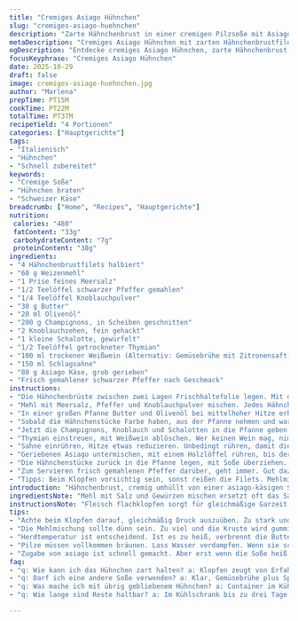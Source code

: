 ```yaml
---
title: "Cremiges Asiago Hühnchen"
slug: "cremiges-asiago-huehnchen"
description: "Zarte Hähnchenbrust in einer cremigen Pilzsoße mit Asiago-Käse, gewürzt mit Thymian und Weißwein. Die Hähnchenbrust wird flachgeklopft, in einer gewürzten Mehlmischung gewendet und in Butter und Olivenöl scharf angebraten. Die Soße entsteht durch sautierte Champignons, Knoblauch und Schalotten, mit sahniger Weißweinsoße und geschmolzenem Asiago, der dem Gericht eine würzige Note verleiht."
metaDescription: "Cremiges Asiago Hühnchen mit zarten Hähnchenbrustfilets, Pilzsoße und Thymian wird dein neues Lieblingsgericht."
ogDescription: "Entdecke cremiges Asiago Hühnchen, zarte Hähnchenbrust in einer aromatischen Soße, perfekt für dein nächstes Dinner."
focusKeyphrase: "Cremiges Asiago Hühnchen"
date: 2025-10-29
draft: false
image: cremiges-asiago-huehnchen.jpg
author: "Marlena"
prepTime: PT15M
cookTime: PT22M
totalTime: PT37M
recipeYield: "4 Portionen"
categories: ["Hauptgerichte"]
tags:
- "Italienisch"
- "Hühnchen"
- "Schnell zubereitet"
keywords:
- "Cremige Soße"
- "Hühnchen braten"
- "Schweizer Käse"
breadcrumb: ["Home", "Recipes", "Hauptgerichte"]
nutrition: 
 calories: "480"
 fatContent: "33g"
 carbohydrateContent: "7g"
 proteinContent: "38g"
ingredients:
- "4 Hähnchenbrustfilets halbiert"
- "60 g Weizenmehl"
- "1 Prise feines Meersalz"
- "1/2 Teelöffel schwarzer Pfeffer gemahlen"
- "1/4 Teelöffel Knoblauchpulver"
- "30 g Butter"
- "20 ml Olivenöl"
- "200 g Champignons, in Scheiben geschnitten"
- "2 Knoblauchzehen, fein gehackt"
- "1 kleine Schalotte, gewürfelt"
- "1/2 Teelöffel getrockneter Thymian"
- "100 ml trockener Weißwein (Alternativ: Gemüsebrühe mit Zitronensaft)"
- "150 ml Schlagsahne"
- "80 g Asiago Käse, grob gerieben"
- "Frisch gemahlener schwarzer Pfeffer nach Geschmack"
instructions:
- "Die Hähnchenbrüste zwischen zwei Lagen Frischhaltefolie legen. Mit dem flachen Teil eines Fleischklopfers vorsichtig auf ca. 1 cm Dicke klopfen. Halbieren, damit die Stücke handlicher sind und gleichmäßig garen."
- "Mehl mit Meersalz, Pfeffer und Knoblauchpulver mischen. Jedes Hähnchenteil rundum in der Mehlmischung wenden, überschüssiges Mehl abklopfen. So bildet sich später eine leichte Kruste, verhindert Saftverlust."
- "In einer großen Pfanne Butter und Olivenöl bei mittelhoher Hitze erhitzen. Nicht zu heiß, sonst verbrennt die Butter. Hähnchen in Portionen einlegen, 3-4 Minuten pro Seite braten. Die Stücke sollten goldbraun sein, aber nicht trocken – leichtes Federn beim Drücken zeigt Gargrad."
- "Sobald die Hähnchenstücke Farbe haben, aus der Pfanne nehmen und warm stellen. Bratreste in der Pfanne zurücklassen, da steckt viel Geschmack drin. Ist die Pfanne trocken, noch 1 Esslöffel Butter zufügen."
- "Jetzt die Champignons, Knoblauch und Schalotten in die Pfanne geben. Braten, bis die Pilze schrumpfen und Wasser verdampft. Schalotten weich und glasig, das dauert etwa 5 Minuten. Duft von gebratenem Knoblauch und erdigen Pilzen füllt die Küche – Vorsicht, dass nichts braun wird, sonst wird's bitter."
- "Thymian einstreuen, mit Weißwein ablöschen. Wer keinen Wein mag, nimmt Gemüsebrühe plus Spritzer Zitronensaft, so bleibt Säure erhalten. Etwas einkochen lassen, bis Flüssigkeit auf etwa die Hälfte reduziert ist, dabei bleibt Aroma konzentriert."
- "Sahne einrühren, Hitze etwas reduzieren. Unbedingt rühren, damit die Soße cremig wird und nicht am Boden ansetzt. Kurz warten, bis die Soße dicklicher wird und leichte Blasen wirft."
- "Geriebenen Asiago untermischen, mit einem Holzlöffel rühren, bis der Käse komplett geschmolzen und die Soße leicht sämig ist. Asiago bringt kräftigen, nussigen Geschmack. Alternative: Parmesan oder gereifter Pecorino für ähnliche Würze."
- "Die Hähnchenstücke zurück in die Pfanne legen, mit Soße überziehen. Nur noch einmal kurz erwärmen, 1-2 Minuten, damit alles durchzieht, aber das Hühnchen nicht trocken wird."
- "Zum Servieren frisch gemahlenen Pfeffer darüber, geht immer. Gut dazu passen gedünsteter grüner Spargel oder ein einfacher gemischter Salat. Will man noch mehr Crunch, passt geröstete Pinienkerne oder ein Klecks Kräuterquark."
- "Tipps: Beim Klopfen vorsichtig sein, sonst reißen die Filets. Mehlmischung nicht zu dick auftragen, sonst wird die Kruste gummiartig. Öl und Butter zusammen für Geschmack und höhere Brattemperatur - nur Butter kann schnell verbrennen. Pilze nicht überladen, sonst kochen sie statt braten. Wer es schärfer mag, gibt zum Schluss etwas Chili oder Paprikapulver in die Soße."
introduction: "Hähnchenbrust, cremig umhüllt von einer asiago-käsigen Soße, habe ich lange ausprobiert und immer wieder angepasst. Das Klopfen macht’s nicht nur zarter, sondern sorgt für gleichmäßiges Garen. Nicht zu dick panieren, sonst wird’s matschig. Die Kombination aus Pilzen, Schalotten und einem Schuss Weißwein bringt eine aromatische Tiefe, die viele unterschätzen. Asiago Käse hier ist ein echter Gewinn im Vergleich zu Parmesan; nussiger, intensiver. Ich zeige dir, worauf du wirklich achten musst – die richtigen Temperaturen, Timing bei der Soße, Schichten des Geschmacks. Gelernt aus verbrannten Butterstückchen und zähen Hühnchenstücken. Dafür jetzt cremiger Genuss und ein Hauch Italien."
ingredientsNote: "Mehl mit Salz und Gewürzen mischen ersetzt oft das Salzen direkt am Fleisch und sorgt für Geschmack auf der Oberfläche. Butter und Olivenöl mischen erhöht den Rauchpunkt und verhindert das Verbrennen; pure Butter ist nicht immer optimal zum Anbraten. Wenn kein Asiago verfügbar ist, mit Parmesan oder Pecorino arbeiten, aber den Salzgehalt anpassen. Weißwein kann leicht durch Gemüsebrühe plus etwas Zitronensaft ersetzt werden; der Wein bringt Säure, die einen Frischekick gibt, wichtig für die Balance der Sahnesoße. Frische Kräuter wie Thymian sind besser als getrocknet, aber in der Form hat man mehr Kontrolle. Pilze sollten frisch und fest sein, keine Wasserschwämme."
instructionsNote: "Fleisch flachklopfen sorgt für gleichmäßige Garzeit, sonst trocknet Rand aus, während Mitte noch roh ist. Mehlmischung nur leicht auftragen, zu viel sorgt für fettige Kruste. Temperatur kontrollieren: mittelhoch ist wichtig, zu kalt schmort das Fleisch, zu heiß verbrennt Butter und Mehlpanade. Pilze erst komplett anbraten, bis sie schrumpfen – Wasser muss vorneweg verdampfen für Geschmack. Beim Ablöschen mit Wein darauf achten, Alkohol darf nicht mehr scharf riechen. Sahne langsam unterheben, damit sie nicht gerinnt. Asiago wird kurz untergerührt, nicht zu früh, sonst kann er klumpen. Hähnchen nur kurz in die Soße zurück, sonst zu trocken. Timing und Sensorik lernen - Goldbraune Kruste und aromareiche Soße sind entscheidend."
tips:
- "Achte beim Klopfen darauf, gleichmäßig Druck auszuüben. Zu stark und das Filet zerreißt. Ich merke es, wenn sich der Fleischsaft verändert. Besser gleichmäßig klopfen."
- "Die Mehlmischung sollte dünn sein. Zu viel und die Kruste wird gummiartig. Ich dämpfe schnell den Überschuss ab. Du willst eine schöne, krosse Textur beim Braten."
- "Herdtemperatur ist entscheidend. Ist es zu heiß, verbrennt die Butter. Zu kalt, das Hühnchen wird zäh. Ich nutze die Hand als Temperaturkontrolle; fühlen ist wichtig."
- "Pilze müssen vollkommen bräunen. Lass Wasser verdampfen. Wenn sie schlaff sind, ist nichts mehr daran. Ich drehe gerne um und höre auf die Geräusche im Pfanneninneren."
- "Zugabe von asiago ist schnell gemacht. Aber erst wenn die Soße heiß ist. Ansonsten klumpt es. Ich verrühre geduldig. Manchmal mache ich kleine Pausen, damit nichts festklebt."
faq:
- "q: Wie kann ich das Hühnchen zart halten? a: Klopfen zeugt von Erfahrung. Zuerst nur sanft. In der Pfanne, dann prüfen. Finger leicht drücken, richtig ist das leichte Federn."
- "q: Darf ich eine andere Soße verwenden? a: Klar, Gemüsebrühe plus Spritzer Zitronensaft ist eine gute Wahl. Bleib bei der Säure. Das Aroma der Soße wird dadurch reicher."
- "q: Was mache ich mit übrig gebliebenem Hühnchen? a: Container im Kühlschrank oder einfrieren. Aber darauf achten, nicht auskühlen lassen. Damit bleibt es saftig, ohne zäh zu werden."
- "q: Wie lange sind Reste haltbar? a: Im Kühlschrank bis zu drei Tage, aber ich empfehle immer, auf die Sinne zu hören. Geruch, Sicht prüfen; wenn etwas seltsam erscheint, lieber wegwerfen."

---
```

